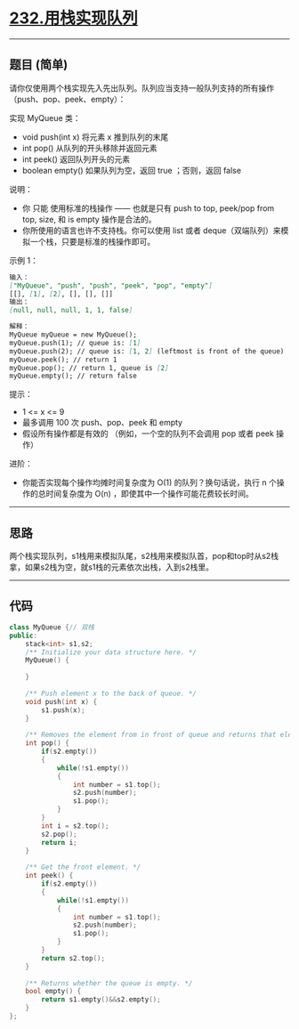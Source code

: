 # [232.用栈实现队列](https://leetcode.cn/problems/implement-queue-using-stacks/description/)

---

## 题目 (简单)

请你仅使用两个栈实现先入先出队列。队列应当支持一般队列支持的所有操作（push、pop、peek、empty）：  

实现 MyQueue 类：  

- void push(int x) 将元素 x 推到队列的末尾
- int pop() 从队列的开头移除并返回元素
- int peek() 返回队列开头的元素
- boolean empty() 如果队列为空，返回 true ；否则，返回 false

说明：  

- 你 只能 使用标准的栈操作 —— 也就是只有 push to top, peek/pop from top, size, 和 is empty 操作是合法的。
- 你所使用的语言也许不支持栈。你可以使用 list 或者 deque（双端队列）来模拟一个栈，只要是标准的栈操作即可。

示例 1：  

```markdown
输入：
["MyQueue", "push", "push", "peek", "pop", "empty"]
[[], [1], [2], [], [], []]
输出：
[null, null, null, 1, 1, false]

解释：
MyQueue myQueue = new MyQueue();
myQueue.push(1); // queue is: [1]
myQueue.push(2); // queue is: [1, 2] (leftmost is front of the queue)
myQueue.peek(); // return 1
myQueue.pop(); // return 1, queue is [2]
myQueue.empty(); // return false
```

提示：  

- 1 <= x <= 9
- 最多调用 100 次 push、pop、peek 和 empty
- 假设所有操作都是有效的 （例如，一个空的队列不会调用 pop 或者 peek 操作）

进阶：  

- 你能否实现每个操作均摊时间复杂度为 O(1) 的队列？换句话说，执行 n 个操作的总时间复杂度为 O(n) ，即使其中一个操作可能花费较长时间。  

---

## 思路

两个栈实现队列，s1栈用来模拟队尾，s2栈用来模拟队首，pop和top时从s2栈拿，如果s2栈为空，就s1栈的元素依次出栈，入到s2栈里。

---

## 代码

```C++
class MyQueue {// 双栈
public:
    stack<int> s1,s2;
    /** Initialize your data structure here. */
    MyQueue() {
        
    }
    
    /** Push element x to the back of queue. */
    void push(int x) {
        s1.push(x);
    }
    
    /** Removes the element from in front of queue and returns that element. */
    int pop() {
        if(s2.empty())
        {
            while(!s1.empty())
            {
                int number = s1.top();
                s2.push(number);
                s1.pop();
            }
        }
        int i = s2.top();
        s2.pop();
        return i;
    }
    
    /** Get the front element. */
    int peek() {
        if(s2.empty())
        {
            while(!s1.empty())
            {
                int number = s1.top();
                s2.push(number);
                s1.pop();
            }
        }
        return s2.top();
    }
    
    /** Returns whether the queue is empty. */
    bool empty() {
        return s1.empty()&&s2.empty();
    }
};
```
